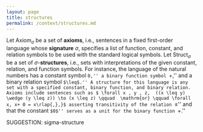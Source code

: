 ```yaml
---
layout: page
title: structures
permalink: /context/structures.md
---
```


Let $\text{Axiom}_\sigma$ be a set of **axioms**, i.e., sentences in a fixed first-order language whose **signature** $\sigma$, specifies a list of function, constant, and relation symbols to be used with the standard logical symbols. Let $\text{Struct}_\sigma$ be a set of $\sigma$-**structures**, i.e., sets with interpretations of the given constant, relation, and function symbols. For instance, the language of the natural numbers has a constant symbol ``0,'' a binary function symbol ``+,'' and a binary relation symbol ``$\leq$.'' A structure for this language is any set with a specified constant, binary function, and binary relation. Axioms include sentences such as
$ \forall x , y , z,  ((x \leq y) \wedge (y \leq z)) \to (x \leq z) \qquad  \mathrm{or} \qquad \forall x, x+ 0 = x\rlap{,},}$ asserting transitivity of the relation ``$\leq$'' and that the constant ``$0$'' serves as a unit for the binary function ``$+$.''

SUGGESTION: sigma-structure